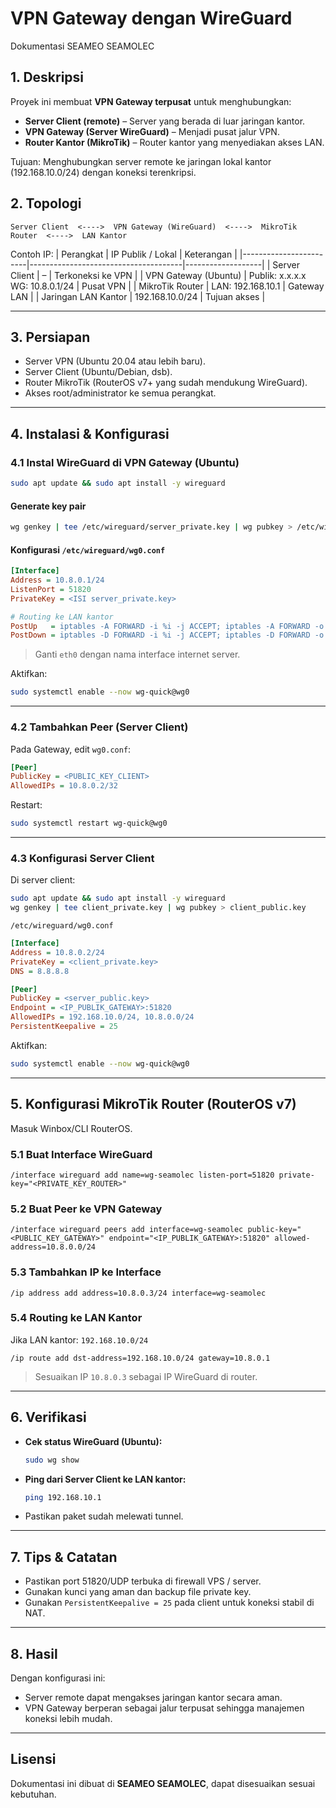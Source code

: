 # VPN Gateway dengan WireGuard  
Dokumentasi SEAMEO SEAMOLEC

## 1. Deskripsi
Proyek ini membuat **VPN Gateway terpusat** untuk menghubungkan:
- **Server Client (remote)** – Server yang berada di luar jaringan kantor.
- **VPN Gateway (Server WireGuard)** – Menjadi pusat jalur VPN.
- **Router Kantor (MikroTik)** – Router kantor yang menyediakan akses LAN.

Tujuan: Menghubungkan server remote ke jaringan lokal kantor (192.168.10.0/24) dengan koneksi terenkripsi.

## 2. Topologi
```
Server Client  <---->  VPN Gateway (WireGuard)  <---->  MikroTik Router  <---->  LAN Kantor
```

Contoh IP:
| Perangkat              | IP Publik / Lokal                    | Keterangan        |
|------------------------|--------------------------------------|-------------------|
| Server Client          | –                                    | Terkoneksi ke VPN |
| VPN Gateway (Ubuntu)   | Publik: x.x.x.x <br> WG: 10.8.0.1/24 | Pusat VPN         |
| MikroTik Router        | LAN: 192.168.10.1                    | Gateway LAN       |
| Jaringan LAN Kantor    | 192.168.10.0/24                      | Tujuan akses      |

---

## 3. Persiapan
- Server VPN (Ubuntu 20.04 atau lebih baru).
- Server Client (Ubuntu/Debian, dsb).
- Router MikroTik (RouterOS v7+ yang sudah mendukung WireGuard).
- Akses root/administrator ke semua perangkat.

---

## 4. Instalasi & Konfigurasi

### 4.1 Instal WireGuard di VPN Gateway (Ubuntu)
```bash
sudo apt update && sudo apt install -y wireguard
```

#### Generate key pair
```bash
wg genkey | tee /etc/wireguard/server_private.key | wg pubkey > /etc/wireguard/server_public.key
```

#### Konfigurasi `/etc/wireguard/wg0.conf`
```ini
[Interface]
Address = 10.8.0.1/24
ListenPort = 51820
PrivateKey = <ISI server_private.key>

# Routing ke LAN kantor
PostUp   = iptables -A FORWARD -i %i -j ACCEPT; iptables -A FORWARD -o %i -j ACCEPT; iptables -t nat -A POSTROUTING -o eth0 -j MASQUERADE
PostDown = iptables -D FORWARD -i %i -j ACCEPT; iptables -D FORWARD -o %i -j ACCEPT; iptables -t nat -D POSTROUTING -o eth0 -j MASQUERADE
```

> Ganti `eth0` dengan nama interface internet server.

Aktifkan:
```bash
sudo systemctl enable --now wg-quick@wg0
```

---

### 4.2 Tambahkan Peer (Server Client)
Pada Gateway, edit `wg0.conf`:
```ini
[Peer]
PublicKey = <PUBLIC_KEY_CLIENT>
AllowedIPs = 10.8.0.2/32
```
Restart:
```bash
sudo systemctl restart wg-quick@wg0
```

---

### 4.3 Konfigurasi Server Client
Di server client:
```bash
sudo apt update && sudo apt install -y wireguard
wg genkey | tee client_private.key | wg pubkey > client_public.key
```
`/etc/wireguard/wg0.conf`
```ini
[Interface]
Address = 10.8.0.2/24
PrivateKey = <client_private.key>
DNS = 8.8.8.8

[Peer]
PublicKey = <server_public.key>
Endpoint = <IP_PUBLIK_GATEWAY>:51820
AllowedIPs = 192.168.10.0/24, 10.8.0.0/24
PersistentKeepalive = 25
```
Aktifkan:
```bash
sudo systemctl enable --now wg-quick@wg0
```

---

## 5. Konfigurasi MikroTik Router (RouterOS v7)

Masuk Winbox/CLI RouterOS.

### 5.1 Buat Interface WireGuard
```
/interface wireguard add name=wg-seamolec listen-port=51820 private-key="<PRIVATE_KEY_ROUTER>"
```

### 5.2 Buat Peer ke VPN Gateway
```
/interface wireguard peers add interface=wg-seamolec public-key="<PUBLIC_KEY_GATEWAY>" endpoint="<IP_PUBLIK_GATEWAY>:51820" allowed-address=10.8.0.0/24
```

### 5.3 Tambahkan IP ke Interface
```
/ip address add address=10.8.0.3/24 interface=wg-seamolec
```

### 5.4 Routing ke LAN Kantor
Jika LAN kantor: `192.168.10.0/24`
```
/ip route add dst-address=192.168.10.0/24 gateway=10.8.0.1
```

> Sesuaikan IP `10.8.0.3` sebagai IP WireGuard di router.

---

## 6. Verifikasi
- **Cek status WireGuard (Ubuntu):**
  ```bash
  sudo wg show
  ```
- **Ping dari Server Client ke LAN kantor:**
  ```bash
  ping 192.168.10.1
  ```
- Pastikan paket sudah melewati tunnel.

---

## 7. Tips & Catatan
- Pastikan port 51820/UDP terbuka di firewall VPS / server.
- Gunakan kunci yang aman dan backup file private key.
- Gunakan `PersistentKeepalive = 25` pada client untuk koneksi stabil di NAT.

---

## 8. Hasil
Dengan konfigurasi ini:
- Server remote dapat mengakses jaringan kantor secara aman.
- VPN Gateway berperan sebagai jalur terpusat sehingga manajemen koneksi lebih mudah.

---

## Lisensi
Dokumentasi ini dibuat di **SEAMEO SEAMOLEC**, dapat disesuaikan sesuai kebutuhan.

